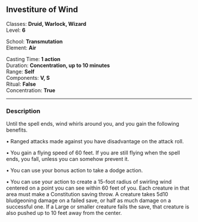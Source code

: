 ## Investiture of Wind

Classes: **Druid, Warlock, Wizard**  
Level: **6**  

School: **Transmutation**  
Element: **Air**  

Casting Time: **1 action**  
Duration: **Concentration, up to 10 minutes**  
Range: **Self**  
Components: **V, S**  
Ritual: **False**  
Concentration: **True**  

------

### Description

Until the spell ends, wind whirls around you, and you gain the following benefits.

• Ranged attacks made against you have disadvantage on the attack roll.

• You gain a flying speed of 60 feet. If you are still flying when the spell ends, you fall, unless you can somehow prevent it.

• You can use your bonus action to take a dodge action.

• You can use your action to create a 15-foot radius of swirling wind centered on a point you can see within 60 feet of you. Each creature in that area must make a Constitution saving throw. A creature takes 5d10 bludgeoning damage on a failed save, or half as much damage on a successful one. If a Large or smaller creature fails the save, that creature is also pushed up to 10 feet away from the center.